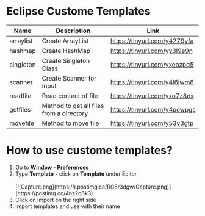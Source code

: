 # Eclipse Custome Templates

| Name                                                                      | Description                                                      | Link |
| ------------------------------------------------------------------------- | -------------------------------------------------------- | ----------- |
|  arraylist                        | Create ArrayList              | https://tinyurl.com/y4279yfa |
| hashmap                             | Create HashMap      | https://tinyurl.com/yy3l9e9n |
| singleton                             | Create Singleton Class      | https://tinyurl.com/yxeozpq5 |
| scanner                             | Create Scanner for Input      | https://tinyurl.com/y4l6jwm8 |
| readfile                             | Read content of file      | https://tinyurl.com/yxo7z8nx |
| getfiles                             | Method to get all files from a directory      | https://tinyurl.com/y4pewpgs |
| movefile                             | Method to move file      | https://tinyurl.com/y53v3gtp |

# How to use custome templates?

<ol>
  <li>Go to <b>Window - Preferences</b></li>
  <li>Type <b>Template</b> - click on <b>Template</b> under Editor</li>
  <br />
  [![Capture.png](https://i.postimg.cc/RC8r3dgw/Capture.png)](https://postimg.cc/4nz2q6k3)
 
 <li>Click on </b>Import</b> on the right side</li>
 <li>Import templates and use with their name</li>
  
</ol>
